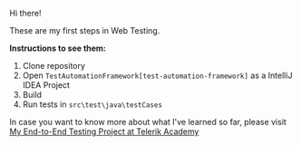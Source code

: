 Hi there!

These are my first steps in Web Testing.

**Instructions to see them:**
1. Clone repository
2. Open `TestAutomationFramework[test-automation-framework]` as a IntelliJ IDEA Project
3. Build
4. Run tests in `src\test\java\testCases`

In case you want to know more about what I've learned so far, please visit [My End-to-End Testing Project at Telerik Academy](https://github.com/MCHN-Final-Project/bug-free-happiness)
